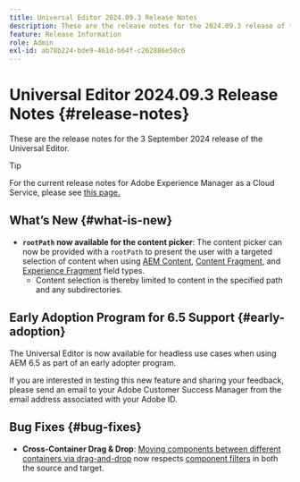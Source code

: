 ```yaml
---
title: Universal Editor 2024.09.3 Release Notes
description: These are the release notes for the 2024.09.3 release of the Universal Editor.
feature: Release Information
role: Admin
exl-id: ab78b224-bde9-461d-b64f-c262886e50c6
---
```

# Universal Editor 2024.09.3 Release Notes {#release-notes}

These are the release notes for the 3 September 2024 release of the Universal Editor.

>[!TIP]
>
>For the current release notes for Adobe Experience Manager as a Cloud Service, please see [this page.](/help/release-notes/release-notes-cloud/release-notes-current.md)

## What’s New {#what-is-new}

* **`rootPath` now available for the content picker**: The content picker can now be provided with a `rootPath` to present the user with a targeted selection of content when using [AEM Content,](/help/implementing/universal-editor/field-types.md#aem-content) [Content Fragment,](/help/implementing/universal-editor/field-types.md#content-fragment) and [Experience Fragment](/help/implementing/universal-editor/field-types.md#experience-fragment) field types.
  * Content selection is thereby limited to content in the specified path and any subdirectories.

## Early Adoption Program for 6.5 Support {#early-adoption}

The Universal Editor is now available for headless use cases when using AEM 6.5 as part of an early adopter program.

If you are interested in testing this new feature and sharing your feedback, please send an email to your Adobe Customer Success Manager from the email address associated with your Adobe ID. 

## Bug Fixes {#bug-fixes}

* **Cross-Container Drag &amp; Drop**: [Moving components between different containers via drag-and-drop](/help/sites-cloud/authoring/universal-editor/authoring.md#reordering-components) now respects [component filters](/help/implementing/universal-editor/customizing.md#filtering-components) in both the source and target.
